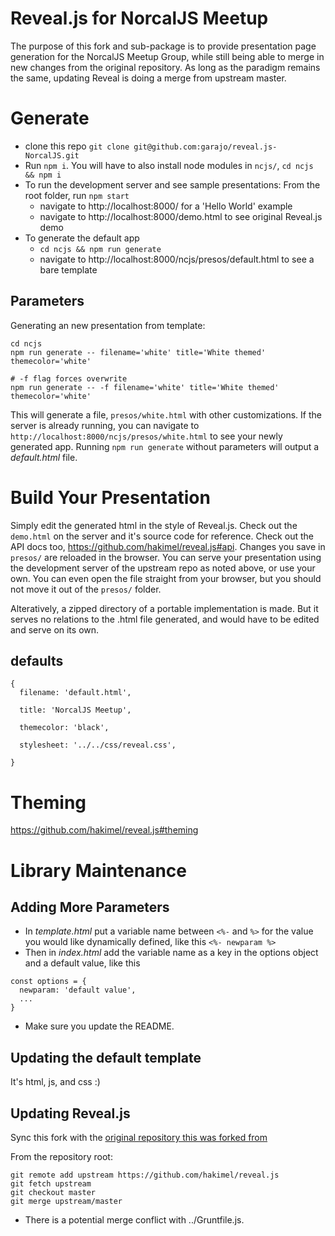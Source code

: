 # Reveal.js for NorcalJS Meetup

The purpose of this fork and sub-package is to provide presentation page generation for the NorcalJS Meetup Group, while still being able to merge in new changes from the original repository. As long as the paradigm remains the same, updating Reveal is doing a merge from upstream master.

# Generate

- clone this repo `git clone git@github.com:garajo/reveal.js-NorcalJS.git`
- Run `npm i`. You will have to also install node modules in `ncjs/`, `cd ncjs && npm i`
- To run the development server and see sample presentations: From the root folder, run `npm start`
  - navigate to http://localhost:8000/ for a 'Hello World' example
  - navigate to http://localhost:8000/demo.html to see original Reveal.js demo
- To generate the default app
  - ```cd ncjs && npm run generate```
  - navigate to http://localhost:8000/ncjs/presos/default.html to see a bare template

## Parameters

Generating an new presentation from template:

```
cd ncjs
npm run generate -- filename='white' title='White themed' themecolor='white'

# -f flag forces overwrite
npm run generate -- -f filename='white' title='White themed' themecolor='white'
```

This will generate a file, `presos/white.html` with other customizations. If the server is already running, you can navigate to `http://localhost:8000/ncjs/presos/white.html` to see your newly generated app. Running `npm run generate` without parameters will output a _default.html_ file.

# Build Your Presentation

Simply edit the generated html in the style of Reveal.js. Check out the `demo.html` on the server and it's source code for reference. Check out the API docs too, https://github.com/hakimel/reveal.js#api. Changes you save in `presos/` are reloaded in the browser. You can serve your presentation using the development server of the upstream repo as noted above, or use your own. You can even open the file straight from your browser, but you should not move it out of the `presos/` folder.

Alteratively, a zipped directory of a portable implementation is made. But it serves no relations to the .html file generated, and would have to be edited and serve on its own.

## defaults
```
{
  filename: 'default.html',

  title: 'NorcalJS Meetup',

  themecolor: 'black',

  stylesheet: '../../css/reveal.css',

}
```
# Theming

https://github.com/hakimel/reveal.js#theming

# Library Maintenance

## Adding More Parameters
- In _template.html_ put a variable name between `<%-` and `%>` for the value you would like dynamically defined, like this `<%- newparam %>`
- Then in _index.html_ add the variable name as a key in the options object and a default value, like this
```
const options = {
  newparam: 'default value',
  ...
}
```
- Make sure you update the README.

## Updating the default template

It's html, js, and css :)

## Updating Reveal.js

Sync this fork with the [original repository this was forked from](https://github.com/hakimel/reveal.js)

From the repository root:
```
git remote add upstream https://github.com/hakimel/reveal.js
git fetch upstream
git checkout master
git merge upstream/master
```
* There is a potential merge conflict with ../Gruntfile.js.
